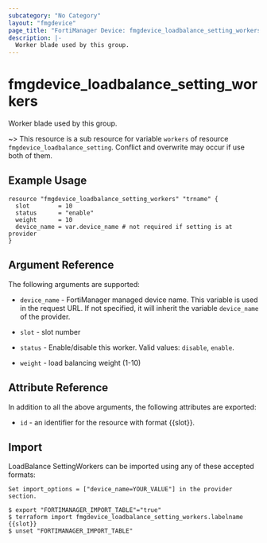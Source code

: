 ```yaml
---
subcategory: "No Category"
layout: "fmgdevice"
page_title: "FortiManager Device: fmgdevice_loadbalance_setting_workers"
description: |-
  Worker blade used by this group.
---
```


# fmgdevice_loadbalance_setting_workers
Worker blade used by this group.

~> This resource is a sub resource for variable `workers` of resource `fmgdevice_loadbalance_setting`. Conflict and overwrite may occur if use both of them.



## Example Usage

```hcl
resource "fmgdevice_loadbalance_setting_workers" "trname" {
  slot        = 10
  status      = "enable"
  weight      = 10
  device_name = var.device_name # not required if setting is at provider
}
```

## Argument Reference


The following arguments are supported:

* `device_name` - FortiManager managed device name. This variable is used in the request URL. If not specified, it will inherit the variable `device_name` of the provider.

* `slot` - slot number
* `status` - Enable/disable this worker. Valid values: `disable`, `enable`.

* `weight` - load balancing weight (1-10)


## Attribute Reference

In addition to all the above arguments, the following attributes are exported:
* `id` - an identifier for the resource with format {{slot}}.

## Import

LoadBalance SettingWorkers can be imported using any of these accepted formats:
```
Set import_options = ["device_name=YOUR_VALUE"] in the provider section.

$ export "FORTIMANAGER_IMPORT_TABLE"="true"
$ terraform import fmgdevice_loadbalance_setting_workers.labelname {{slot}}
$ unset "FORTIMANAGER_IMPORT_TABLE"
```

